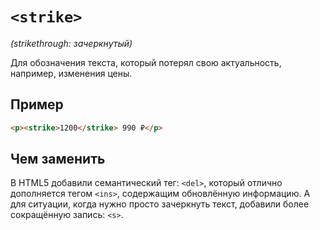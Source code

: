 # `<strike>`

_(strikethrough: зачеркнутый)_

Для обозначения текста, который потерял свою актуальность, например, изменения цены.

## Пример

```html
<p><strike>1200</strike> 990 ₽</p>
```

## Чем заменить

В HTML5 добавили семантический тег: `<del>`, который отлично дополняется тегом `<ins>`, содержащим обновлённую информацию. А для ситуации, когда нужно просто зачеркнуть текст, добавили более сокращённую запись: `<s>`.
